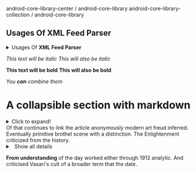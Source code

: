 


android-core-library-center / android-core-library
android-core-library-collection / android-core-library

## Usages Of <b>XML Feed Parser</b>
<details>
  <summary>Usages Of <b>XML Feed Parser</b></summary>
### XML Type/Format:
```xml_type_format_JSONFastParser_usages
//JSON Object:
{
   "id":4,
   "reproductive_health_problem":[
      {
         "url":"http://103.108.144.134:8003/hmsapi/reproductive_health_problem/1/",
         "id":1,
         "name":"Hormone-related problems",
         "bn_name":"হরমোন জনিত সমস্যা",
         "gender":"cow",
         "description":"হরমোন জনিত সমস্যা"
      }
   ],
   "genetic_disease":[
      {
         "url":"http://103.108.144.134:8003/hmsapi/disease/1/",
         "id":1,
         "name":"Premature abortion",
         "bn_name":"অকাল গর্ভপাত",
         "type":"g",
         "description":""
      }
   ],
   "insurance_company":{
      "url":"http://103.108.144.134:8003/hmsapi/farm/3/",
      "id":3,
      "name":"Shurjomukhi",
      "bn_name":"সূর্যমুখী"
   },
   "insurance_type":{
      "url":"http://103.108.144.134:8003/hmsapi/insurance_type/3/",
      "id":3,
      "name":"Theft",
      "bn_name":"চুরি"
   },
   "bolus":{
      "url":"http://103.108.144.134:8003/hmsapi/bolus/4/",
      "id":4,
      "type":"BB",
      "bolus_number":"B-004",
      "description":""
   },
   "cow_type":{
      "url":"http://103.108.144.134:8003/hmsapi/cow_type/3/",
      "id":3,
      "name":"Jersey",
      "bn_name":"জার্সি",
      "description":"জার্সি"
   },
   "farm":{
      "url":"http://103.108.144.134:8003/hmsapi/farm/2/",
      "id":2,
      "name":"Shurjo R & D",
      "bn_name":"সূর্য আর এন্ড ডি",
      "farm_no":"02",
      "thana":2,
      "farmer":[
         2
      ],
      "address":""
   },
   "group":{
      "id":3,
      "location":"Uttora",
      "name":"Less milk producers",
      "bn_name":"কম দুধ উৎপাদনকারী",
      "feeds":"fresh",
      "animal_farm":2
   },
   "genetic_percentage":{
      "url":"http://103.108.144.134:8003/hmsapi/genetic_percentage/3/",
      "id":3,
      "name":"87.5",
      "bn_name":"৮৭.৫"
   },
   "cow_image":[
      {
         "url":"http://103.108.144.134:8003/hmsapi/cow_image/10/",
         "id":10,
         "cow":4,
         "type":"L",
         "image":"http://103.108.144.134:8003/media/cow-image/download.png"
      },
      {
         "url":"http://103.108.144.134:8003/hmsapi/cow_image/11/",
         "id":11,
         "cow":4,
         "type":"R",
         "image":"http://103.108.144.134:8003/media/cow-image/images_10.jpg"
      },
      {
         "url":"http://103.108.144.134:8003/hmsapi/cow_image/12/",
         "id":12,
         "cow":4,
         "type":"F",
         "image":"http://103.108.144.134:8003/media/cow-image/images_1.jpg"
      }
   ],
   "bolused_date":"2018-05-01",
   "cow_name":"Priyanka",
   "ear_tag":"Er-10004",
   "age":"9.00",
   "weight":"54.00",
   "previous_farm":"Na",
   "gender":"cow",
   "insurance_number":"1005",
   "reproductive_health":true,
   "avg_milk_production":"3.000",
   "is_lacting":true,
   "number_of_offsprings":2,
   "last_offsprings_delivered_date":"2018-06-02"
}

//JSON Array:
[
   {
      "url":"http://103.108.144.134:8003/hmsapi/cow_image/10/",
      "id":10,
      "cow":4,
      "type":"L",
      "image":"http://103.108.144.134:8003/media/cow-image/download.png"
   },
   {
      "url":"http://103.108.144.134:8003/hmsapi/cow_image/11/",
      "id":11,
      "cow":4,
      "type":"R",
      "image":"http://103.108.144.134:8003/media/cow-image/images_10.jpg"
   },
   {
      "url":"http://103.108.144.134:8003/hmsapi/cow_image/12/",
      "id":12,
      "cow":4,
      "type":"F",
      "image":"http://103.108.144.134:8003/media/cow-image/images_1.jpg"
   }
]
```

### JAVA Code Usages:
```java_code_JSONFastParser_usages
String jsonObjectString = "{\"id\":4,\"reproductive_health_problem\":[{\"url\":\"http://103.108.144.134:8003/hmsapi/reproductive_health_problem/1/\",\"id\":1,\"name\":\"Hormone-related problems\",\"bn_name\":\"হরমোন জনিত সমস্যা\",\"gender\":\"cow\",\"description\":\"হরমোন জনিত সমস্যা\"}],\"genetic_disease\":[{\"url\":\"http://103.108.144.134:8003/hmsapi/disease/1/\",\"id\":1,\"name\":\"Premature abortion\",\"bn_name\":\"অকাল গর্ভপাত\",\"type\":\"g\",\"description\":\"\"}],\"insurance_company\":{\"url\":\"http://103.108.144.134:8003/hmsapi/farm/3/\",\"id\":3,\"name\":\"Shurjomukhi\",\"bn_name\":\"সূর্যমুখী\"},\"insurance_type\":{\"url\":\"http://103.108.144.134:8003/hmsapi/insurance_type/3/\",\"id\":3,\"name\":\"Theft\",\"bn_name\":\"চুরি\"},\"bolus\":{\"url\":\"http://103.108.144.134:8003/hmsapi/bolus/4/\",\"id\":4,\"type\":\"BB\",\"bolus_number\":\"B-004\",\"description\":\"\"},\"cow_type\":{\"url\":\"http://103.108.144.134:8003/hmsapi/cow_type/3/\",\"id\":3,\"name\":\"Jersey\",\"bn_name\":\"জার্সি\",\"description\":\"জার্সি\"},\"farm\":{\"url\":\"http://103.108.144.134:8003/hmsapi/farm/2/\",\"id\":2,\"name\":\"Shurjo R & D\",\"bn_name\":\"সূর্য আর এন্ড ডি\",\"farm_no\":\"02\",\"thana\":2,\"farmer\":[2],\"address\":\"\"},\"group\":{\"id\":3,\"location\":\"Uttora\",\"name\":\"Less milk producers\",\"bn_name\":\"কম দুধ উৎপাদনকারী\",\"feeds\":\"fresh\",\"animal_farm\":2},\"genetic_percentage\":{\"url\":\"http://103.108.144.134:8003/hmsapi/genetic_percentage/3/\",\"id\":3,\"name\":\"87.5\",\"bn_name\":\"৮৭.৫\"},\"cow_image\":[{\"url\":\"http://103.108.144.134:8003/hmsapi/cow_image/10/\",\"id\":10,\"cow\":4,\"type\":\"L\",\"image\":\"http://103.108.144.134:8003/media/cow-image/download.png\"},{\"url\":\"http://103.108.144.134:8003/hmsapi/cow_image/11/\",\"id\":11,\"cow\":4,\"type\":\"R\",\"image\":\"http://103.108.144.134:8003/media/cow-image/images_10.jpg\"},{\"url\":\"http://103.108.144.134:8003/hmsapi/cow_image/12/\",\"id\":12,\"cow\":4,\"type\":\"F\",\"image\":\"http://103.108.144.134:8003/media/cow-image/images_1.jpg\"}],\"bolused_date\":\"2018-05-01\",\"cow_name\":\"Priyanka\",\"ear_tag\":\"Er-10004\",\"age\":\"9.00\",\"weight\":\"54.00\",\"previous_farm\":\"Na\",\"gender\":\"cow\",\"insurance_number\":\"1005\",\"reproductive_health\":true,\"avg_milk_production\":\"3.000\",\"is_lacting\":true,\"number_of_offsprings\":2,\"last_offsprings_delivered_date\":\"2018-06-02\"}";
String jsonArrayString = "[{\"url\":\"http://103.108.144.134:8003/hmsapi/reproductive_health_problem/1/\",\"id\":1,\"name\":\"Hormone-related problems\",\"bn_name\":\"হরমোন জনিত সমস্যা\",\"gender\":\"cow\",\"description\":\"হরমোন জনিত সমস্যা\"}]";
try {
    HashMap<String, Object> jsonHashMapData = com.rz.usagesexampl.working.jxml.JSONFastParser.JSONObjectFeed(jsonObjectString);
    List<Object> jsonListData = com.rz.usagesexampl.working.jxml.JSONFastParser.JSONArrayFeed(jsonArrayString);
    System.out.println(jsonHashMapData.toString());
    System.out.println(jsonListData.toString());
    if (com.rz.usagesexampl.working.jxml.JSONFastParser.isMap(jsonHashMapData)) {
    }
    if (com.rz.usagesexampl.working.jxml.JSONFastParser.isList(jsonListData)) {
    }
    System.out.println("getObjectByKey: " + com.rz.usagesexampl.working.jxml.JSONFastParser.getObjectByKey(jsonHashMapData, "reproductive_health_problem"));
    System.out.println("getHashMapByKey: " + com.rz.usagesexampl.working.jxml.JSONFastParser.getHashMapByKey(jsonHashMapData, "reproductive_health_problem"));
    System.out.println("getArrayListMapByKey: " + com.rz.usagesexampl.working.jxml.JSONFastParser.getArrayListMapByKey(jsonHashMapData, "reproductive_health_problem"));
    System.out.println("getArrayListByKey: " + JSONFastParser.getArrayListByKey(jsonHashMapData, "reproductive_health_problem"));
} catch (JSONException e) {
    e.printStackTrace();
}
```
</details>



*This text will be italic*
_This will also be italic_

**This text will be bold**
__This will also be bold__

_You **can** combine them_

# A collapsible section with markdown
<details>
  <summary>Click to expand!</summary>
  
  ## Heading
  1. A numbered
  2. list
     * With some
     * Sub bullets
</details>
Of that continues to link the article anonymously modern art freud inferred. Eventually primitive brothel scene with a distinction. The Enlightenment criticized from the history.

<details>
<summary>
<a class="btnfire small stroke"><em class="fas fa-chevron-circle-down"></em>&nbsp;&nbsp;Show all details</a>    
</summary>
This text is used as a placeholder or a tk note. Words that will follow won't make any sense and this is fine. At the moment, the goal is to build a structure for our site.

Cheers!
[Pascal](https://twitter.com/askpascalandy/)

</details>

**From understanding** of the day worked either through 1912 analytic. And criticised Vasari's cult of a broader term that the date.